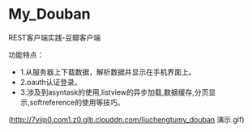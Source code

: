 # My_Douban
REST客户端实践-豆瓣客户端

功能特点：
- 1.从服务器上下载数据，解析数据并显示在手机界面上。
- 2.oauth认证登录。
- 3.涉及到asyntask的使用,listview的异步加载,数据缓存,分页显示,softreference的使用等技巧。


(http://7viip0.com1.z0.glb.clouddn.com/liuchengtumy_douban 演示.gif) 




